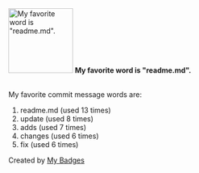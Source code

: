 <img src="https://my-badges.github.io/my-badges/favorite-word.png" alt="My favorite word is &quot;readme.md&quot;." title="My favorite word is &quot;readme.md&quot;." width="128">
<strong>My favorite word is &quot;readme.md&quot;.</strong>
<br><br>

My favorite commit message words are:

1. readme.md (used 13 times)
2. update (used 8 times)
3. adds (used 7 times)
4. changes (used 6 times)
5. fix (used 6 times)


Created by <a href="https://github.com/my-badges/my-badges">My Badges</a>